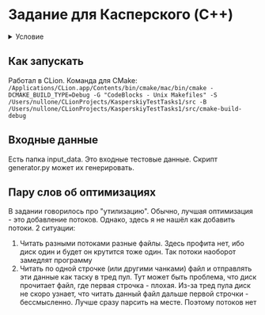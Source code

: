 # Задание для Касперского (C++)

<details>
<summary>Условие</summary>
Требуется реализовать утилиту, работающую из командной строки, для Linux или macOS, выполняющую сканирование файлов в директории, с целью нахождение в ней “подозрительных” (suspicious) файлов.
</details>

## Как запускать
Работал в CLion. Команда для CMake:
``
/Applications/CLion.app/Contents/bin/cmake/mac/bin/cmake -DCMAKE_BUILD_TYPE=Debug -G "CodeBlocks - Unix Makefiles" -S /Users/nullone/CLionProjects/KasperskiyTestTasks1/src -B /Users/nullone/CLionProjects/KasperskiyTestTasks1/src/cmake-build-debug
``
## Входные данные
Есть папка input_data. Это входные тестовые данные.
Скрипт generator.py может их генерировать.

## Пару слов об оптимизациях
В задании говорилось про "утилизацию".
Обычно, лучшая оптимизация - это добавление потоков.
Однако, здесь я не нашёл как добавить потоки. 2 ситуации:
1) Читать разными потоками разные файлы. Здесь профита нет,
ибо диск один и будет он крутится тоже один. Так потоки наоборот замедлят программу
2) Читать по одной строчке (или другими чанками) файл и отправлять эти данные
как таску в тред пул. Тут может быть проблема, что диск прочитает файл,
где первая строчка - плохая. Из-за тред пула диск не скоро узнает, что
читать данный файл дальше первой строчки - бессмысленно. Лучше сразу
парсить на месте. Поэтому потоков нет
